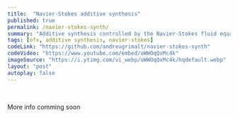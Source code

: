 ```yaml
---
title:  "Navier-Stokes additive synthesis"
published: true
permalink: /navier-stokes-synth/
summary: "Additive synthesis controlled by the Navier-Stokes fluid equation"
tags: [ofx, additive synthesis, navier-stokes]
codeLink: "https://github.com/andreugrimalt/navier-stokes-synth"
codeVideo: "https://www.youtube.com/embed/oWWOqQxMc4k"
imageSource: "https://i.ytimg.com/vi_webp/oWWOqQxMc4k/hqdefault.webp"
layout: "post"
autoplay: false
---
```


<br/>
<p>More info comming soon</p>
